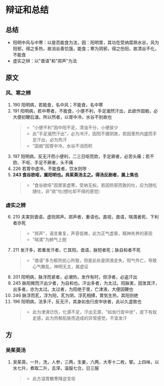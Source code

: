 # 辩证和总结
## 总结
* 阳明中风与中寒：以是否能食为法，因：阳明胃，其功在受纳腐熟水谷，风为阳邪，得之多热，故消谷善饥饿，能食；寒为阴邪，得之伤阳，故清谷不化，不能食
* 虚实之辨：以"谵语"和"郑声"为法

## 原文
### 风、寒之辨
1. 190 阳明病，若能食，名中风；不能食，名中寒
2. 191 阳明病，若中寒者，不能食，小便不利，手足濈然汗出，此欲作固瘕，必大便初鞕后溏。所以然者，以胃中冷，水谷不别故也
    > * "小便不利"因中阳不足，清浊不分，小便尿少
    > * 此"手足濈然汗出"，必为冷汗，因阳不摄阴故，若因里热内盛而手足汗出，必为热汗
    > * "固瘕"因胃中冷，水谷不消而积
3. 197 阳明病，反无汗而小便利，二三日呕而欬，手足厥者，必苦头痛；若不欬、不呕、手足不厥者，头不痛
4. 226 若胃中虚冷，不能食者，饮水则哕
5. <strong>243 食谷欲呕，属阳明也。呉茱萸汤主之。得汤反剧者，属上焦也</strong>
    > * "食谷欲呕"因胃家虚寒，受纳无权。若因热邪而致的吐，应为随吃随吐，非"欲"吐(想吐却不得的感觉)
### 虚实之辨
6. 210 夫実则谵语，虚则郑声。郑声者，重语也。直视，谵语，喘満者死、下利者亦死
    > * "郑声"，语言重复，声音低微，此为正气虚衰，精神失养的表现
    > * "喘満"为肺气上脱
7. 211 发汗多，若重发汗者，亡其阳，谵语，脉短者死；脉自和者不死
    > * "谵语"多为郁热扰心所致，但是此处是阴液走失，阳气外亡，导致心气散乱，神明无主，属虚证
8. 201 阳明病，脉浮而紧者，必潮热，发作有时，但浮者，必盗汗出
9. 245 脉阳微而汗出少者，为自和也。汗出多者，为太过。阳脉実，因发其汗，出多者，亦为太过。太过者，为阳绝于里，亡津液，大便因鞕也
10. 246 脉浮而芤，浮为阳，芤为阴，浮芤相搏，胃気生热，其阳则绝
11. 196 阳明病，法多汗，反无汗，其身如虫行皮中状者，此以久虚故也
    > * 此为津液已伤，化源不足，汗出无源，"如虫行皮中状"，皮下有蚁走感，此为热郁肌肤而造成的异常感觉，不宜发汗
   
## 方
### 吴茱萸汤
1. 吴茱萸，一升，洗，人参，三两，生姜，六两，大枣十二枚，擘。上四味，以水七升，煮取二升，去滓，温服七合，日三服
    > * 此方温胃散寒降逆支呕
